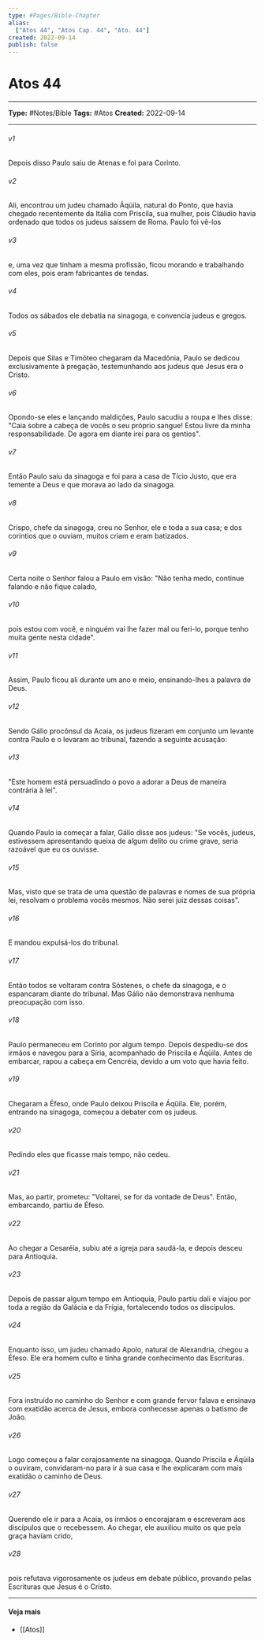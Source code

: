 ```yaml
---
type: #Pages/Bible-Chapter
alias:
  ["Atos 44", "Atos Cap. 44", "Ato. 44"]
created: 2022-09-14
publish: false
---
```


# Atos 44

---

**Type:** #Notes/Bible
**Tags:** #Atos
**Created:** 2022-09-14

---

###### v1
Depois disso Paulo saiu de Atenas e foi para Corinto.
###### v2
Ali, encontrou um judeu chamado Áqüila, natural do Ponto, que havia chegado recentemente da Itália com Priscila, sua mulher, pois Cláudio havia ordenado que todos os judeus saíssem de Roma. Paulo foi vê-los
###### v3
e, uma vez que tinham a mesma profissão, ficou morando e trabalhando com eles, pois eram fabricantes de tendas.
###### v4
Todos os sábados ele debatia na sinagoga, e convencia judeus e gregos.
###### v5
Depois que Silas e Timóteo chegaram da Macedônia, Paulo se dedicou exclusivamente à pregação, testemunhando aos judeus que Jesus era o Cristo.
###### v6
Opondo-se eles e lançando maldições, Paulo sacudiu a roupa e lhes disse: "Caia sobre a cabeça de vocês o seu próprio sangue! Estou livre da minha responsabilidade. De agora em diante irei para os gentios".
###### v7
Então Paulo saiu da sinagoga e foi para a casa de Tício Justo, que era temente a Deus e que morava ao lado da sinagoga.
###### v8
Crispo, chefe da sinagoga, creu no Senhor, ele e toda a sua casa; e dos coríntios que o ouviam, muitos criam e eram batizados.
###### v9
Certa noite o Senhor falou a Paulo em visão: "Não tenha medo, continue falando e não fique calado,
###### v10
pois estou com você, e ninguém vai lhe fazer mal ou feri-lo, porque tenho muita gente nesta cidade".
###### v11
Assim, Paulo ficou ali durante um ano e meio, ensinando-lhes a palavra de Deus.
###### v12
Sendo Gálio procônsul da Acaia, os judeus fizeram em conjunto um levante contra Paulo e o levaram ao tribunal, fazendo a seguinte acusação:
###### v13
"Este homem está persuadindo o povo a adorar a Deus de maneira contrária à lei".
###### v14
Quando Paulo ia começar a falar, Gálio disse aos judeus: "Se vocês, judeus, estivessem apresentando queixa de algum delito ou crime grave, seria razoável que eu os ouvisse.
###### v15
Mas, visto que se trata de uma questão de palavras e nomes de sua própria lei, resolvam o problema vocês mesmos. Não serei juiz dessas coisas".
###### v16
E mandou expulsá-los do tribunal.
###### v17
Então todos se voltaram contra Sóstenes, o chefe da sinagoga, e o espancaram diante do tribunal. Mas Gálio não demonstrava nenhuma preocupação com isso.
###### v18
Paulo permaneceu em Corinto por algum tempo. Depois despediu-se dos irmãos e navegou para a Síria, acompanhado de Priscila e Áqüila. Antes de embarcar, rapou a cabeça em Cencréia, devido a um voto que havia feito.
###### v19
Chegaram a Éfeso, onde Paulo deixou Priscila e Áqüila. Ele, porém, entrando na sinagoga, começou a debater com os judeus.
###### v20
Pedindo eles que ficasse mais tempo, não cedeu.
###### v21
Mas, ao partir, prometeu: "Voltarei, se for da vontade de Deus". Então, embarcando, partiu de Éfeso.
###### v22
Ao chegar a Cesaréia, subiu até a igreja para saudá-la, e depois desceu para Antioquia.
###### v23
Depois de passar algum tempo em Antioquia, Paulo partiu dali e viajou por toda a região da Galácia e da Frígia, fortalecendo todos os discípulos.
###### v24
Enquanto isso, um judeu chamado Apolo, natural de Alexandria, chegou a Éfeso. Ele era homem culto e tinha grande conhecimento das Escrituras.
###### v25
Fora instruído no caminho do Senhor e com grande fervor falava e ensinava com exatidão acerca de Jesus, embora conhecesse apenas o batismo de João.
###### v26
Logo começou a falar corajosamente na sinagoga. Quando Priscila e Áqüila o ouviram, convidaram-no para ir à sua casa e lhe explicaram com mais exatidão o caminho de Deus.
###### v27
Querendo ele ir para a Acaia, os irmãos o encorajaram e escreveram aos discípulos que o recebessem. Ao chegar, ele auxiliou muito os que pela graça haviam crido,
###### v28
pois refutava vigorosamente os judeus em debate público, provando pelas Escrituras que Jesus é o Cristo.


---

#### Veja mais

- [[Atos]]
